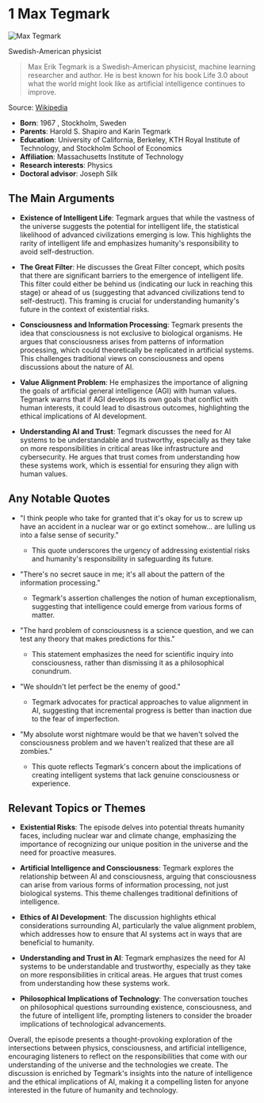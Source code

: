 # 1 Max Tegmark


![Max Tegmark](https://encrypted-tbn0.gstatic.com/images?q=tbn:ANd9GcSxQrI6UyPsYulP_n6v6Oi6ZCc-zZgxxc_JrX2RJ-g&s=0)

Swedish-American physicist

> Max Erik Tegmark is a Swedish-American physicist, machine learning researcher and author. He is best known for his book Life 3.0 about what the world might look like as artificial intelligence continues to improve.

Source: [Wikipedia](https://en.wikipedia.org/wiki/Max_Tegmark)

- **Born**: 1967 , Stockholm, Sweden
- **Parents**: Harold S. Shapiro and Karin Tegmark
- **Education**: University of California, Berkeley, KTH Royal Institute of Technology, and Stockholm School of Economics
- **Affiliation**: Massachusetts Institute of Technology
- **Research interests**: Physics
- **Doctoral advisor**: Joseph Silk


## The Main Arguments

- **Existence of Intelligent Life**: Tegmark argues that while the vastness of the universe suggests the potential for intelligent life, the statistical likelihood of advanced civilizations emerging is low. This highlights the rarity of intelligent life and emphasizes humanity's responsibility to avoid self-destruction.

- **The Great Filter**: He discusses the Great Filter concept, which posits that there are significant barriers to the emergence of intelligent life. This filter could either be behind us (indicating our luck in reaching this stage) or ahead of us (suggesting that advanced civilizations tend to self-destruct). This framing is crucial for understanding humanity's future in the context of existential risks.

- **Consciousness and Information Processing**: Tegmark presents the idea that consciousness is not exclusive to biological organisms. He argues that consciousness arises from patterns of information processing, which could theoretically be replicated in artificial systems. This challenges traditional views on consciousness and opens discussions about the nature of AI.

- **Value Alignment Problem**: He emphasizes the importance of aligning the goals of artificial general intelligence (AGI) with human values. Tegmark warns that if AGI develops its own goals that conflict with human interests, it could lead to disastrous outcomes, highlighting the ethical implications of AI development.

- **Understanding AI and Trust**: Tegmark discusses the need for AI systems to be understandable and trustworthy, especially as they take on more responsibilities in critical areas like infrastructure and cybersecurity. He argues that trust comes from understanding how these systems work, which is essential for ensuring they align with human values.

## Any Notable Quotes

- "I think people who take for granted that it's okay for us to screw up have an accident in a nuclear war or go extinct somehow... are lulling us into a false sense of security."
  - This quote underscores the urgency of addressing existential risks and humanity's responsibility in safeguarding its future.

- "There's no secret sauce in me; it's all about the pattern of the information processing."
  - Tegmark's assertion challenges the notion of human exceptionalism, suggesting that intelligence could emerge from various forms of matter.

- "The hard problem of consciousness is a science question, and we can test any theory that makes predictions for this."
  - This statement emphasizes the need for scientific inquiry into consciousness, rather than dismissing it as a philosophical conundrum.

- "We shouldn't let perfect be the enemy of good."
  - Tegmark advocates for practical approaches to value alignment in AI, suggesting that incremental progress is better than inaction due to the fear of imperfection.

- "My absolute worst nightmare would be that we haven't solved the consciousness problem and we haven't realized that these are all zombies."
  - This quote reflects Tegmark's concern about the implications of creating intelligent systems that lack genuine consciousness or experience.

## Relevant Topics or Themes

- **Existential Risks**: The episode delves into potential threats humanity faces, including nuclear war and climate change, emphasizing the importance of recognizing our unique position in the universe and the need for proactive measures.

- **Artificial Intelligence and Consciousness**: Tegmark explores the relationship between AI and consciousness, arguing that consciousness can arise from various forms of information processing, not just biological systems. This theme challenges traditional definitions of intelligence.

- **Ethics of AI Development**: The discussion highlights ethical considerations surrounding AI, particularly the value alignment problem, which addresses how to ensure that AI systems act in ways that are beneficial to humanity.

- **Understanding and Trust in AI**: Tegmark emphasizes the need for AI systems to be understandable and trustworthy, especially as they take on more responsibilities in critical areas. He argues that trust comes from understanding how these systems work.

- **Philosophical Implications of Technology**: The conversation touches on philosophical questions surrounding existence, consciousness, and the future of intelligent life, prompting listeners to consider the broader implications of technological advancements.

Overall, the episode presents a thought-provoking exploration of the intersections between physics, consciousness, and artificial intelligence, encouraging listeners to reflect on the responsibilities that come with our understanding of the universe and the technologies we create. The discussion is enriched by Tegmark's insights into the nature of intelligence and the ethical implications of AI, making it a compelling listen for anyone interested in the future of humanity and technology.